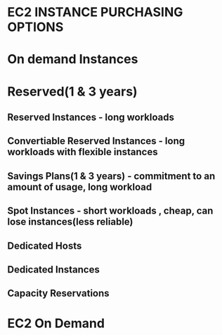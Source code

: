 # EC2 INSTANCE PURCHASING OPTIONS

# On demand Instances

# Reserved(1 & 3 years)

## Reserved Instances - long workloads

## Convertiable Reserved Instances - long workloads with flexible instances

## Savings Plans(1 & 3 years) - commitment to an amount of usage, long workload

## Spot Instances - short workloads , cheap, can lose instances(less reliable)

## Dedicated Hosts

## Dedicated Instances

## Capacity Reservations

# EC2 On Demand

